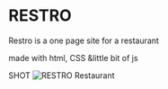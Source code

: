 # RESTRO

Restro is a one page site for a restaurant 

made with html, CSS &amp;little bit of js

SHOT
![RESTRO Restaurant](https://user-images.githubusercontent.com/87104232/197572510-549ac44a-7bbe-4c4d-b8b9-0913e44f8fd7.png)
